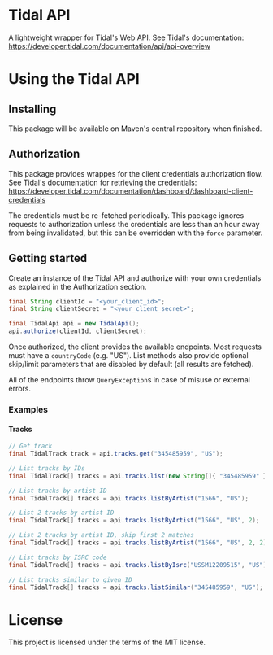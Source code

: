 # Tidal API

A lightweight wrapper for Tidal's Web API.
See Tidal's documentation: https://developer.tidal.com/documentation/api/api-overview

# Using the Tidal API

## Installing

This package will be available on Maven's central repository when finished.

## Authorization

This package provides wrappes for the client credentials authorization flow.
See Tidal's documentation for retrieving the credentials: https://developer.tidal.com/documentation/dashboard/dashboard-client-credentials

The credentials must be re-fetched periodically.
This package ignores requests to authorization unless the credentials are less than an hour away from being invalidated, but this can be overridden with the `force` parameter.

## Getting started

Create an instance of the Tidal API and authorize with your own credentials as explained in the Authorization section.

```java
final String clientId = "<your_client_id>";
final String clientSecret = "<your_client_secret>";

final TidalApi api = new TidalApi();
api.authorize(clientId, clientSecret);
```

Once authorized, the client provides the available endpoints. Most requests must have a `countryCode` (e.g. "US"). List methods also provide optional skip/limit parameters that are disabled by default (all results are fetched).

All of the endpoints throw `QueryException`s in case of misuse or external errors.

### Examples

#### Tracks

```java
// Get track
final TidalTrack track = api.tracks.get("345485959", "US");

// List tracks by IDs
final TidalTrack[] tracks = api.tracks.list(new String[]{ "345485959" }, "US");

// List tracks by artist ID
final TidalTrack[] tracks = api.tracks.listByArtist("1566", "US");

// List 2 tracks by artist ID
final TidalTrack[] tracks = api.tracks.listByArtist("1566", "US", 2);

// List 2 tracks by artist ID, skip first 2 matches
final TidalTrack[] tracks = api.tracks.listByArtist("1566", "US", 2, 2);

// List tracks by ISRC code
final TidalTrack[] tracks = api.tracks.listByIsrc("USSM12209515", "US");

// List tracks similar to given ID
final TidalTrack[] tracks = api.tracks.listSimilar("345485959", "US");
```

# License

This project is licensed under the terms of the MIT license.
